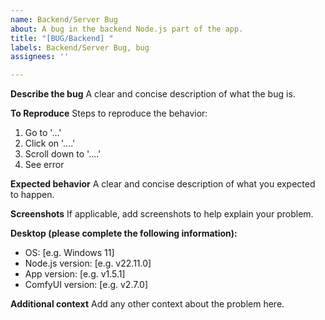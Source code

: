 ```yaml
---
name: Backend/Server Bug
about: A bug in the backend Node.js part of the app.
title: "[BUG/Backend] "
labels: Backend/Server Bug, bug
assignees: ''

---
```


**Describe the bug**
A clear and concise description of what the bug is.

**To Reproduce**
Steps to reproduce the behavior:
1. Go to '...'
2. Click on '....'
3. Scroll down to '....'
4. See error

**Expected behavior**
A clear and concise description of what you expected to happen.

**Screenshots**
If applicable, add screenshots to help explain your problem.

**Desktop (please complete the following information):**
 - OS: [e.g. Windows 11]
 - Node.js version: [e.g. v22.11.0]
 - App version: [e.g. v1.5.1]
 - ComfyUI version: [e.g. v2.7.0]

**Additional context**
Add any other context about the problem here.
